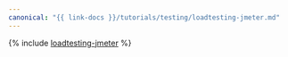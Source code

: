 ```yaml
---
canonical: "{{ link-docs }}/tutorials/testing/loadtesting-jmeter.md"
---
```


{% include [loadtesting-jmeter](../../_tutorials/dev/loadtesting-jmeter.md) %}